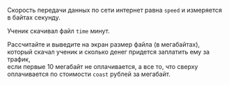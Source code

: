 Скорость передачи данных по сети интернет равна `speed`
и измеряется в байтах секунду.

Ученик скачивал файл `time` минут.

Рассчитайте и выведите на экран размер файла (в мегабайтах),  
который скачал ученик и сколько денег придется заплатить ему за трафик,  
если первые 10 мегабайт не оплачивается, а все то, что сверху оплачивается по стоимости `coast` рублей за мегабайт.
